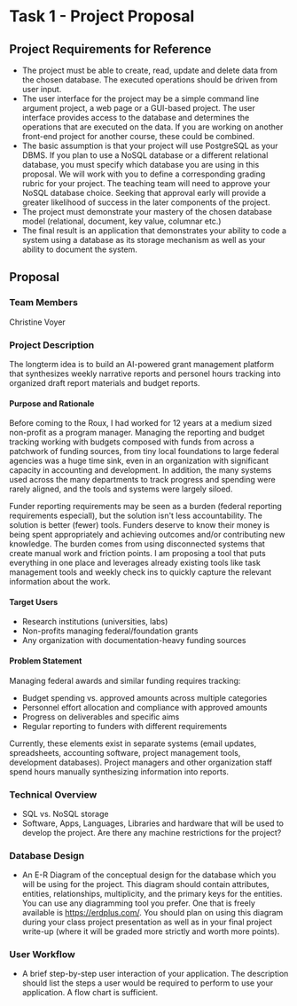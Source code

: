 # Task 1 - Project Proposal
## Project Requirements for Reference
- The project must be able to create, read, update and delete data from the chosen database. The executed operations should be driven from user input.
- The user interface for the project may be a simple command line argument project, a web page or a GUI-based project. The user interface provides access to the database and determines the operations that are executed on the data. If you are working on another front-end project for another course, these could be combined.
- The basic assumption is that your project will use PostgreSQL as your DBMS. If you plan to use a NoSQL database or a different relational database, you must specify which database you are using in this proposal. We will work with you to define a corresponding grading rubric for your project. The teaching team will need to approve your NoSQL database choice. Seeking that approval early will provide a greater likelihood of success
in the later components of the project.
- The project must demonstrate your mastery of the chosen database model (relational, document, key value, columnar etc.)
- The final result is an application that demonstrates your ability to code a system using a database as its storage mechanism as well as your ability to document the system.

## Proposal

### Team Members
Christine Voyer

### Project Description
The longterm idea is to build an AI-powered grant management platform that synthesizes weekly narrative reports and personel hours tracking into organized draft report materials and budget reports.

#### Purpose and Rationale
Before coming to the Roux, I had worked for 12 years at a medium sized non-profit as a program manager. Managing the reporting and budget tracking working with budgets composed with funds from across a patchwork of funding sources, from tiny local foundations to large federal agencies was a huge time sink, even in an organization with significant capacity in accounting and development. In addition, the many systems used across the many departments to track progress and spending were rarely aligned, and the tools and systems were largely siloed. 

Funder reporting requirements may be seen as a burden (federal reporting requirements especiall), but the solution isn't less accountability. The solution is better (fewer) tools. Funders deserve to know their money is being spent appropriately and achieving outcomes and/or contributing new knowledge. The burden comes from using disconnected systems that create manual work and friction points. I am proposing a tool that puts everything in one place and leverages already existing tools like task management tools and weekly check ins to quickly capture the relevant information about the work.

#### Target Users
- Research institutions (universities, labs)
- Non-profits managing federal/foundation grants
- Any organization with documentation-heavy funding sources

#### Problem Statement
Managing federal awards and similar funding requires tracking:
- Budget spending vs. approved amounts across multiple categories
- Personnel effort allocation and compliance with approved amounts
- Progress on deliverables and specific aims
- Regular reporting to funders with different requirements

Currently, these elements exist in separate systems (email updates, spreadsheets, accounting software, project management tools, development databases). Project managers and other organization staff spend hours manually synthesizing information into reports.

### Technical Overview
- SQL vs. NoSQL storage
- Software, Apps, Languages, Libraries and hardware that will be used to develop the project. Are there any machine restrictions for the project?

### Database Design
- An E-R Diagram of the conceptual design for the database which you will be using for the project. This diagram should contain attributes, entities, relationships, multiplicity, and the primary keys for the entities. You can use any diagramming tool you prefer. One that is freely available is https://erdplus.com/. You should plan on using this diagram during your class project presentation as well as in your final project write-up (where it will be graded more strictly and worth more points).

### User Workflow
- A brief step-by-step user interaction of your application. The description should list the steps a user would be required to perform to use your application. A flow chart is sufficient.
